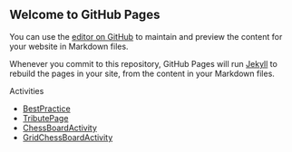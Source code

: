 ## Welcome to GitHub Pages

You can use the [editor on GitHub](https://github.com/rayleigh17/batch5-activities/edit/main/README.md) to maintain and preview the content for your website in Markdown files.

Whenever you commit to this repository, GitHub Pages will run [Jekyll](https://jekyllrb.com/) to rebuild the pages in your site, from the content in your Markdown files.


Activities
- [BestPractice](Assignment1/index.html)
- [TributePage](TributePage/index.html)
- [ChessBoardActivity](ChessBoardActivity/index.html)
- [GridChessBoardActivity](GridChessBoardActivity/index.html)
